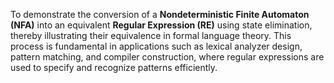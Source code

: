 
To demonstrate the conversion of a **Nondeterministic Finite Automaton (NFA)** into an equivalent **Regular Expression (RE)** using state elimination, thereby illustrating their equivalence in formal language theory. This process is fundamental in applications such as lexical analyzer design, pattern matching, and compiler construction, where regular expressions are used to specify and recognize patterns efficiently.
